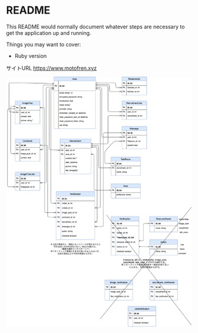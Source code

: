 # README

This README would normally document whatever steps are necessary to get the
application up and running.

Things you may want to cover:

* Ruby version


サイトURL
https://www.motofren.xyz


![MotofrenER](MotofrenER図完成版.png)
